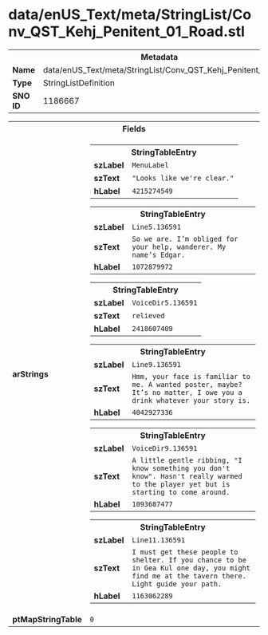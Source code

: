 <h1>data/enUS_Text/meta/StringList/Conv_QST_Kehj_Penitent_01_Road.stl</h1><table><tr><th colspan="100%">Metadata</th></tr><tr><td><b>Name</b></td><td>data/enUS_Text/meta/StringList/Conv_QST_Kehj_Penitent_01_Road.stl</td></tr><tr><td><b>Type</b></td><td>StringListDefinition</td></tr><tr><td><b>SNO ID</b></td><td>1186667</td></tr></table>

<table><tr><th colspan="100%">Fields</th></tr><tr><td><b>arStrings</b></td><td><table><tr><th colspan="100%">StringTableEntry</th></tr><tr><td><b>szLabel</b></td><td><code>MenuLabel</code></td></tr><tr><td><b>szText</b></td><td><code>"Looks like we're clear."</code></td></tr><tr><td><b>hLabel</b></td><td><code>4215274549</code></td></tr></table>


<table><tr><th colspan="100%">StringTableEntry</th></tr><tr><td><b>szLabel</b></td><td><code>Line5.136591</code></td></tr><tr><td><b>szText</b></td><td><code>So we are. I’m obliged for your help, wanderer. My name’s Edgar.</code></td></tr><tr><td><b>hLabel</b></td><td><code>1072879972</code></td></tr></table>


<table><tr><th colspan="100%">StringTableEntry</th></tr><tr><td><b>szLabel</b></td><td><code>VoiceDir5.136591</code></td></tr><tr><td><b>szText</b></td><td><code>relieved</code></td></tr><tr><td><b>hLabel</b></td><td><code>2418607409</code></td></tr></table>


<table><tr><th colspan="100%">StringTableEntry</th></tr><tr><td><b>szLabel</b></td><td><code>Line9.136591</code></td></tr><tr><td><b>szText</b></td><td><code>Hmm, your face is familiar to me. A wanted poster, maybe? It’s no matter, I owe you a drink whatever your story is.</code></td></tr><tr><td><b>hLabel</b></td><td><code>4042927336</code></td></tr></table>


<table><tr><th colspan="100%">StringTableEntry</th></tr><tr><td><b>szLabel</b></td><td><code>VoiceDir9.136591</code></td></tr><tr><td><b>szText</b></td><td><code>A little gentle ribbing, "I know something you don't know". Hasn't really warmed to the player yet but is starting to come around. </code></td></tr><tr><td><b>hLabel</b></td><td><code>1093687477</code></td></tr></table>


<table><tr><th colspan="100%">StringTableEntry</th></tr><tr><td><b>szLabel</b></td><td><code>Line11.136591</code></td></tr><tr><td><b>szText</b></td><td><code>I must get these people to shelter. If you chance to be in Gea Kul one day, you might find me at the tavern there. Light guide your path.</code></td></tr><tr><td><b>hLabel</b></td><td><code>1163062289</code></td></tr></table>


</td></tr><tr><td><b>ptMapStringTable</b></td><td><code>0</code></td></tr></table>

